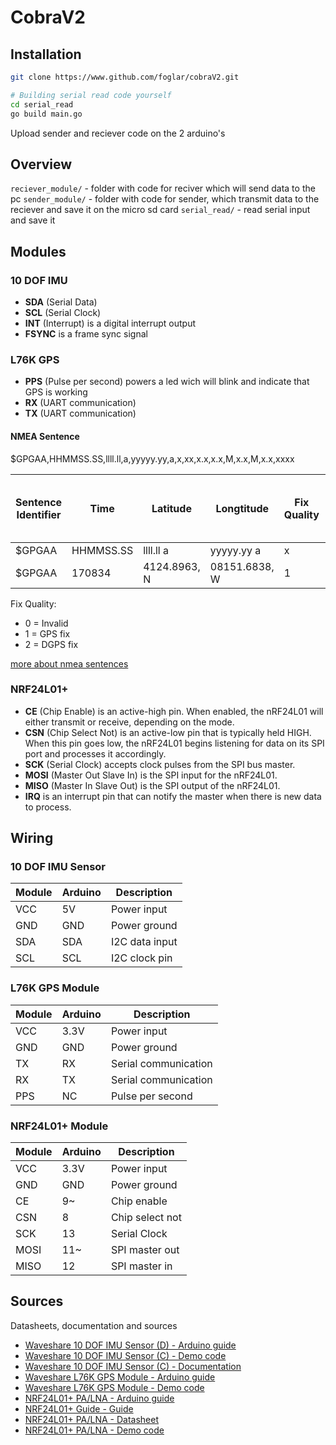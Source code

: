 # CobraV2

## Installation

```bash
git clone https://www.github.com/foglar/cobraV2.git
```

```bash
# Building serial read code yourself
cd serial_read
go build main.go
```

Upload sender and reciever code on the 2 arduino's

## Overview

`reciever_module/` - folder with code for reciver which will send data to the pc
`sender_module/` - folder with code for sender, which transmit data to the reciever and save it on the micro sd card
`serial_read/` - read serial input and save it

## Modules

### 10 DOF IMU

- **SDA** (Serial Data)
- **SCL** (Serial Clock)
- **INT** (Interrupt) is a digital interrupt output
- **FSYNC** is a frame sync signal

### L76K GPS

- **PPS** (Pulse per second) powers a led wich will blink and indicate that GPS is working
- **RX** (UART communication)
- **TX** (UART communication)

#### NMEA Sentence

$GPGAA,HHMMSS.SS,llll.ll,a,yyyyy.yy,a,x,xx,x.x,x.x,M,x.x,M,x.x,xxxx

| Sentence Identifier | Time | Latitude | Longtitude | Fix Quality | Number of Satellites | Horizontal Dilution of Precision | Altitude | Height of geoid above WGS84 ellipsoid | Time since last DGPS update | DGPS reference station id | Checksum |
| ------ | --------- | --------- | ---------- | - | -- | --- | ----- | ----- | --- | ---- | --- |
| $GPGAA | HHMMSS.SS | llll.ll a | yyyyy.yy a | x | xx | x.x | x.x M | x.x M | x.x | xxxx | *hh |
| $GPGAA | 170834 | 4124.8963, N | 08151.6838, W | 1 | 05 | 1.5 | 280.2, M | -34.0, M | blank | blank | *75 |

Fix Quality:

- 0 = Invalid
- 1 = GPS fix
- 2 = DGPS fix

[more about nmea sentences](https://aprs.gids.nl/nmea/)

### NRF24L01+

- **CE** (Chip Enable) is an active-high pin. When enabled, the nRF24L01 will either transmit or receive, depending on the mode.
- **CSN** (Chip Select Not) is an active-low pin that is typically held HIGH. When this pin goes low, the nRF24L01 begins listening for data on its SPI port and processes it accordingly.
- **SCK** (Serial Clock) accepts clock pulses from the SPI bus master.
- **MOSI** (Master Out Slave In) is the SPI input for the nRF24L01.
- **MISO** (Master In Slave Out) is the SPI output of the nRF24L01.
- **IRQ** is an interrupt pin that can notify the master when there is new data to process.

## Wiring

### 10 DOF IMU Sensor

| Module | Arduino | Description    |
| ------ | ------- | -------------- |
| VCC    | 5V      | Power input    |
| GND    | GND     | Power ground   |
| SDA    | SDA     | I2C data input |
| SCL    | SCL     | I2C clock pin  |

### L76K GPS Module

| Module | Arduino | Description          |
| ------ | ------- | -------------------- |
| VCC    | 3.3V    | Power input          |
| GND    | GND     | Power ground         |
| TX     | RX      | Serial communication |
| RX     | TX      | Serial communication |
| PPS    | NC      | Pulse per second     |

### NRF24L01+ Module

| Module | Arduino | Description     |
| ------ | ------- | --------------- |
| VCC    | 3.3V    | Power input     |
| GND    | GND     | Power ground    |
| CE     | 9~      | Chip enable     |
| CSN    | 8       | Chip select not |
| SCK    | 13      | Serial Clock    |
| MOSI   | 11~     | SPI master out  |
| MISO   | 12      | SPI master in   |

## Sources

Datasheets, documentation and sources

- [Waveshare 10 DOF IMU Sensor (D) - Arduino guide](https://www.waveshare.com/wiki/Template:10_DOF_IMU_Sensor_D_Arduino_Guide)
- [Waveshare 10 DOF IMU Sensor (C) - Demo code](https://files.waveshare.com/upload/c/c1/10_DOF_IMU_Sensor_D_Code.7z)
- [Waveshare 10 DOF IMU Sensor (C) - Documentation](https://www.waveshare.com/wiki/10_DOF_IMU_Sensor_(C))
- [Waveshare L76K GPS Module - Arduino guide](https://www.waveshare.com/wiki/L76K_GPS_Module#Working_With_Arduino)
- [Waveshare L76K GPS Module - Demo code](https://files.waveshare.com/upload/9/94/L76K_GPS_Module_Arduino.zip)
- [NRF24L01+ PA/LNA - Arduino guide](https://lastminuteengineers.com/nrf24l01-arduino-wireless-communication/)
- [NRF24L01+ Guide - Guide](https://navody.dratek.cz/navody-k-produktum/arduino-wifi-modul-nrf24l01.html)
- [NRF24L01+ PA/LNA - Datasheet](nrf24lo1-datasheet.pdf)
- [NRF24L01+ PA/LNA - Demo code](https://img.gme.cz/files/eshop_data/eshop_data/10/775-034/prg.775-034.1.zip)
